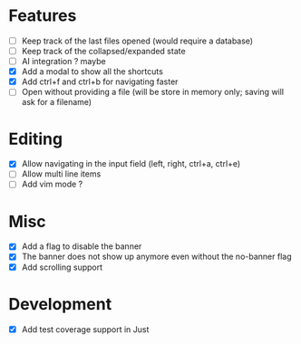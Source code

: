 # Features
- [ ] Keep track of the last files opened (would require a database)
- [ ] Keep track of the collapsed/expanded state
- [ ] AI integration ? maybe
- [x] Add a modal to show all the shortcuts
- [x] Add ctrl+f and ctrl+b for navigating faster
- [ ] Open without providing a file (will be store in memory only; saving will ask for a filename)

# Editing
- [x] Allow navigating in the input field (left, right, ctrl+a, ctrl+e)
- [ ] Allow multi line items
- [ ] Add vim mode ?

# Misc
- [x] Add a flag to disable the banner
- [x] The banner does not show up anymore even without the no-banner flag
- [x] Add scrolling support

# Development
- [x] Add test coverage support in Just
